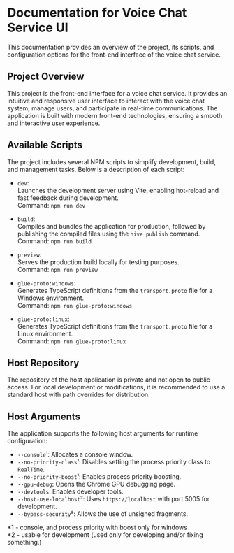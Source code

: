 # Documentation for Voice Chat Service UI

This documentation provides an overview of the project, its scripts, and configuration options for the front-end interface of the voice chat service.

## Project Overview

This project is the front-end interface for a voice chat service. It provides an intuitive and responsive user interface to interact with the voice chat system, manage users, and participate in real-time communications. The application is built with modern front-end technologies, ensuring a smooth and interactive user experience.

## Available Scripts

The project includes several NPM scripts to simplify development, build, and management tasks. Below is a description of each script:

- `dev`:  
  Launches the development server using Vite, enabling hot-reload and fast feedback during development.  
  Command: `npm run dev`

- `build`:  
  Compiles and bundles the application for production, followed by publishing the compiled files using the `hive publish` command.  
  Command: `npm run build`

- `preview`:  
  Serves the production build locally for testing purposes.  
  Command: `npm run preview`

- `glue-proto:windows`:  
  Generates TypeScript definitions from the `transport.proto` file for a Windows environment.  
  Command: `npm run glue-proto:windows`

- `glue-proto:linux`:  
  Generates TypeScript definitions from the `transport.proto` file for a Linux environment.  
  Command: `npm run glue-proto:linux`

## Host Repository

The repository of the host application is private and not open to public access. For local development or modifications, it is recommended to use a standard host with path overrides for distribution.

## Host Arguments

The application supports the following host arguments for runtime configuration:

- `--console`¹: Allocates a console window. 
- `--no-priority-class`¹: Disables setting the process priority class to `RealTime`.
- `--no-priority-boost`¹: Enables process priority boosting.
- `--gpu-debug`: Opens the Chrome GPU debugging page.
- `--devtools`: Enables developer tools.
- `--host-use-localhost`²: Uses `https://localhost` with port 5005 for development.
- `--bypass-security`²: Allows the use of unsigned fragments.

                 

*1 - console, and process priority with boost only for windows          
*2 - usable for development (used only for developing and/or fixing something.)